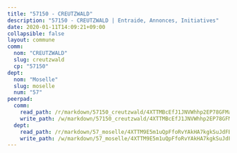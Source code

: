 ```yaml
---
title: "57150 - CREUTZWALD"
description: "57150 - CREUTZWALD | Entraide, Annonces, Initiatives"
date: 2020-01-11T14:09:21+09:00
collapsible: false
layout: commune
comm:
  nom: "CREUTZWALD"
  slug: creutzwald
  cp: "57150"
dept:
  nom: "Moselle"
  slug: moselle
  num: "57"
peerpad:
  comm:
    read_path: /r/markdown/57150_creutzwald/4XTTMBcEfJ1JNVWhhp2EP78GFManiCrppPUzdCvoyKSu3vjiS
    write_path: /w/markdown/57150_creutzwald/4XTTMBcEfJ1JNVWhhp2EP78GFManiCrppPUzdCvoyKSu3vjiS-K3TgUShJLuKi8VzdFY8Qrgcs3raSvyRvGi8YUbF9S68YgREaDKmUDbi38rX4TvGAv6RBbQScoPGqfu8zXyW2w8NYRNgowoEsf65L2SqHyF7cF5JyFpR6Hc3z8U7H1LAKgd88xSY2
  dept:
    read_path: /r/markdown/57_moselle/4XTTM9E5m1uQpFfoRvYAkHA7kgkSuJdFBSCmoLnZ6YvxmqAKj
    write_path: /w/markdown/57_moselle/4XTTM9E5m1uQpFfoRvYAkHA7kgkSuJdFBSCmoLnZ6YvxmqAKj-K3TgTxpsRhjGfb3pJqDaX4rYTLkyLoK3BLA4awBfhTSCoyNhResrhhmfsEF8aKnccedt5XoBzWeRYfKxQxNKv71ETcpGharLRE7rdgTKY3uSaW3Du2dz8v23YEY268mfYmweTFnR
---
```


